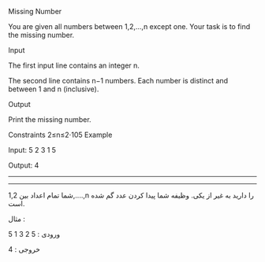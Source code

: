 Missing Number

You are given all numbers between 1,2,…,n except one. Your task is to find the missing number.

Input

The first input line contains an integer n.

The second line contains n−1 numbers. Each number is distinct and between 1 and n (inclusive).

Output

Print the missing number.

Constraints
2≤n≤2⋅105
Example

Input:
5
2 3 1 5

Output:
4

---
---

شما تمام اعداد بین 1,2,....,n را دارید به غیر از یکی. وظیفه شما پیدا کردن عدد گم شده است.

مثال : 

ورودی : 
5
2 3 1 5

خروجی : 
4